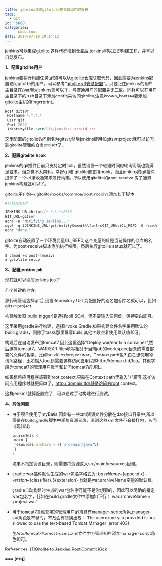 ```yaml
---
title: jenkins集成gitolite提交自动构建发布
tags:
  - Git
id: '5668'
categories:
  - - GNU/Linux
date: 2014-07-18 20:14:12
---
```



<!-- more -->
jenkins可以集成gitolite,这样代码推到仓库后,jenkins可以立即构建工程，并可以自动发布。

**1、配置gitolite用户**

jenkins要执行构建任务,必须可以从gitolite仓库获取代码，因此需要为jenkins配置访问gitolite的用户。可以参考"[gitolite v3安装配置](https://openwares.net/linux/gitolite_v3_install_setup.html)"。只要记住jenkins的用户主目录在/var/lib/jenkins就可以了，与普通用户的配置并无二致。同样可以在用户主目录下的.ssh目录下添加config来访问gitolite,注意known_hosts中要添加gitolite主机的fingerprint。
```js
Host gitsvr
 Hostname *.*.*.*
 User git 
 Port 2022
 IdentityFile /var/lib/jenkins/.ssh/id_rsa
```
这里配置的gitolie访问别名为gitsvr,然后jenkins使用如gitsvr:project就可以访问到gitolite管理的仓库project了。

**2、配置gitolite hook** 

jenkins的git插件目前只支持定时poll，虽然设置一个较短时间的轮询间隔也能满足要求，但总觉不太爽利。幸好git和
gitolite都支持hook，而且jenkins的git插件提供了一个url接收通知来进行构建。所以使用gitolite的post-receive
钩子通知jenkins构建就可以了。


gitolite用户的~/.gitolite/hooks/common/post-receive添加如下脚本:
```js
#!/bin/bash

JENKINS_URL=http://*.*.*.*:8082
GIT_URL=gitsvr
echo -n "Notifying Jenkins..."
wget -q $JENKINS_URL/git/notifyCommit\\?url=$GIT_URL:$GL_REPO -O /dev/null
echo "done."
```

gitolite自动设置了一个环境变量GL_REPO,这个变量的值是当前操作的仓库的名字。为post-receive脚本添加执行权限，然后执行gitolite setup就可以了。
```js
$ chmod +x post-receive
$ gitolite setup
```

**3、配置jenkins job**

现在就可以添加jenkins job了

几个关键的地方:

源代码管理选择git后,设置Repository URL为配置好的别名加仓库名就可以，比如gitsvr:project

构建触发器(build trigger)要选择poll SCM，但不要输入任何值，保持空白即可。

这里采用gradle进行构建，选择Invoke Gradle,如果构建文件名字采用默认的build.gradle，则除了tasks那里填写build,其他字段空着使用默认值即可。

构建后在自动发布到tomcat7,因此这里选择"Deploy war/ear to a container",然后选择tomcat7。WAR/EAR files填写相对于当前job的workspace目录的需要部署的文件的名字，比如build/libs/project.war。Context path输入自己想使用的访问路径，比如输入foo,则需要这样访问应用程序http://domain.tld/foo。其他字段为tomcat7的管理用户账号和访问tomcat7的URL。

如果想将应用程序部署到root context,只需在Context path里输入"/"即可,这样访问应用程序时就更简单了，http://domain.tld/就是访问的root context。

这样jenkins就算配置完了，可以通过手动构建进行测试。

**4、其他问题**

*   由于项目使用了myBatis,因此有一些xml资源文件分散在dao接口目录中,所以需要在build.gradle脚本中添加资源目录，否则这些xml文件不会被打包，从而出现错误:
    
    ```js
    sourceSets {
     main {
     resources.srcDirs = \['src/main/java'\]
     }
    }
    ```
    如果不指定资源目录，则需要将资源放入src/main/resources目录。

*   gradle war插件默认生成的war包名字格式为:
    ${baseName}-${appendix}-${version}-${classifier}.${extension}
    也就是war.archiveName变量的默认值。
    
    gradle自动构建时生成的war包名字可能不是你想要的，因此可以明确的指定war包名字，比如在build.gradle文件中添加如下行：
    war.archiveName = 'project.war'

*   用于tomcat7自动部署的管理用户必须具有manager-script角色,manager-gui角色是不够的，不然会有错误出现：
    The username you provided is not allowed to use the text-based Tomcat Manager (error 403)
    
    在/etc/tomcat7/tomcat-users.xml文件中为管理用户添加manager-script角色即可。
    

References:
\[1\][Gitolite to Jenkins Post Commit Kick](http://meschbach.com/kb/gitolite-jenkins-hook.html)

**\===
\[erq\]**